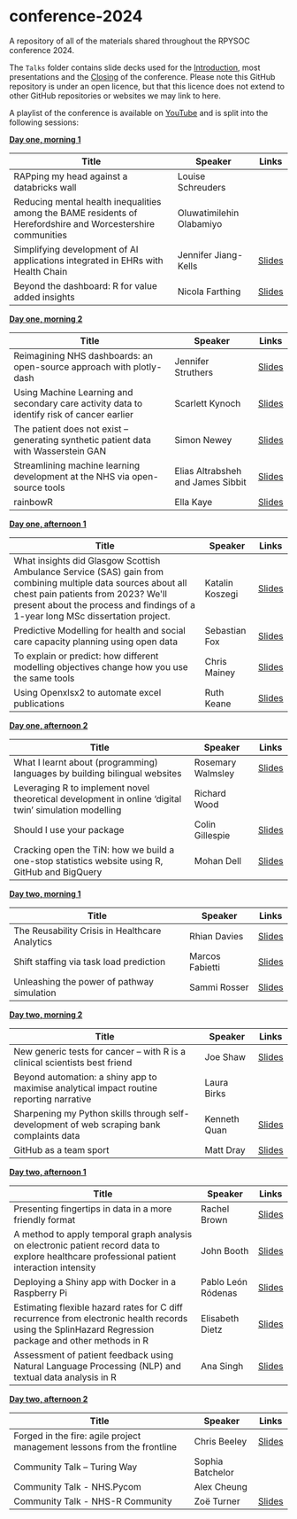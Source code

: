 
# conference-2024

A repository of all of the materials shared throughout the RPYSOC conference 
2024.

The `Talks` folder contains slide decks used for the [Introduction](https://github.com/nhs-r-community/conference-2024/blob/2508114fbaecb020d97308fe1d11aa9d86135f33/Talks/introduction.md), most presentations and the [Closing](https://github.com/nhs-r-community/conference-2024/blob/2508114fbaecb020d97308fe1d11aa9d86135f33/Talks/closing.md) of the conference. Please note this GitHub repository is under an open licence, but that this licence does not 
extend to other GitHub repositories or websites we may link to here.

A playlist of the conference is available on 
[YouTube](https://www.youtube.com/playlist?list=PLXCrMzQaI6c2vQUabRSOg9_FCxp6x6cVg) and is split into the following sessions:

**[Day one, morning 1](https://www.youtube.com/watch?v=_ZqlPsDUdSY&list=PLXCrMzQaI6c2vQUabRSOg9_FCxp6x6cVg&index=8&pp=iAQB)**

| Title | Speaker | Links |
|-----|--|-|
| RAPping my head against a databricks wall | Louise Schreuders | |
| Reducing mental health inequalities among the BAME residents of Herefordshire and Worcestershire communities | Oluwatimilehin Olabamiyo | |
| Simplifying development of AI applications integrated in EHRs with Health Chain | Jennifer Jiang-Kells | [Slides](https://github.com/nhs-r-community/conference-2024/blob/18bd063d729bfab457124bf849ed9812e12ba118/Talks/2024-11-21_jiang-kells_building-healthchain.md) |
| Beyond the dashboard: R for value added insights | Nicola Farthing | [Slides](https://github.com/nhs-r-community/conference-2024/blob/18bd063d729bfab457124bf849ed9812e12ba118/Talks/2024-11-21_farthing_r-for-value-added-insights.pptx) |

**[Day one, morning 2](https://www.youtube.com/watch?v=5R7lx4FW7Z0&list=PLXCrMzQaI6c2vQUabRSOg9_FCxp6x6cVg&index=7&pp=iAQB)**

| Title | Speaker | Links |
|-----|--|-|
| Reimagining NHS dashboards: an open-source approach with plotly-dash | Jennifer Struthers | [Slides](https://github.com/nhs-r-community/conference-2024/blob/18bd063d729bfab457124bf849ed9812e12ba118/Talks/2024-11-21_struthers_reimagine-dashboards.pptx) |
| Using Machine Learning and secondary care activity data to identify risk of cancer earlier | Scarlett Kynoch |  [Slides](https://github.com/nhs-r-community/conference-2024/blob/main/Talks/2024-11-21_kynoch_cancer_late.pptx) |
| The patient does not exist – generating synthetic patient data with Wasserstein GAN | Simon Newey | [Slides](https://github.com/nhs-r-community/conference-2024/blob/18bd063d729bfab457124bf849ed9812e12ba118/Talks/2024-11-21_newey_gan.pptx) |
| Streamlining machine learning development at the NHS via open-source tools | Elias Altrabsheh and James Sibbit | [Slides](https://github.com/nhs-r-community/conference-2024/blob/38757fb87904551aad6c6af6630096fec2e6fd56/Talks/2024-11-21_altrabsheh_mlops-in-the-nhs.pptx) |
| rainbowR | Ella Kaye | [Slides](https://github.com/nhs-r-community/conference-2024/blob/18bd063d729bfab457124bf849ed9812e12ba118/Talks/2024-11-21_kaye_rainbowR) |

**[Day one, afternoon 1](https://www.youtube.com/watch?v=JfKWT7YbW0k&list=PLXCrMzQaI6c2vQUabRSOg9_FCxp6x6cVg&index=3&pp=iAQB)**

| Title | Speaker | Links |
|-----|--|-|
| What insights did Glasgow Scottish Ambulance Service (SAS) gain from combining multiple data sources about all chest pain patients from 2023? We'll present about the process and findings of a 1-year long MSc dissertation project. | Katalin Koszegi | [Slides](https://github.com/nhs-r-community/conference-2024/blob/18bd063d729bfab457124bf849ed9812e12ba118/Talks/2024-11-21_koszegi_sas-chest-pain.pptx) |
| Predictive Modelling for health and social care capacity planning using open data | Sebastian Fox | [Slides](https://github.com/nhs-r-community/conference-2024/blob/18bd063d729bfab457124bf849ed9812e12ba118/Talks/2024-11-21_fox_planning-tool.pptx) |
| To explain or predict: how different modelling objectives change how you use the same tools | Chris Mainey | [Slides](https://github.com/nhs-r-community/conference-2024/blob/18bd063d729bfab457124bf849ed9812e12ba118/Talks/2024-11-21_mainey_to_explain_or_predict.md) |
| Using Openxlsx2 to automate excel publications | Ruth Keane | [Slides](https://github.com/nhs-r-community/conference-2024/blob/18bd063d729bfab457124bf849ed9812e12ba118/Talks/2024-11-21_keane_openxlsx2.pptx) |

**[Day one, afternoon 2](https://www.youtube.com/watch?v=KgLsjY7xgAQ&list=PLXCrMzQaI6c2vQUabRSOg9_FCxp6x6cVg&index=6)**

| Title | Speaker | Links |
|-----|--|-|
| What I learnt about (programming) languages by building bilingual websites | Rosemary Walmsley | [Slides](https://github.com/nhs-r-community/conference-2024/blob/main/Talks/2024-11-21_walmsley_bilingual-websites.md)|
| Leveraging R to implement novel theoretical development in online ‘digital twin’ simulation modelling | Richard Wood | |
| Should I use your package | Colin Gillespie | [Slides](https://nhs-r-community.github.io/conference-2024/Talks/2024-11-21_gillespie_validating-r-packages.pdf) |
| Cracking open the TiN: how we build a one-stop statistics website using R, GitHub and BigQuery | Mohan Dell | [Slides](https://github.com/nhs-r-community/conference-2024/blob/18bd063d729bfab457124bf849ed9812e12ba118/Talks/2024-11-21_dell_cracking-open-the-tin.pptx) |

**[Day two, morning 1](https://www.youtube.com/watch?v=s21lNo3pZVQ&list=PLXCrMzQaI6c2vQUabRSOg9_FCxp6x6cVg&index=5&pp=iAQB)**

| Title | Speaker | Links |
|-----|--|-|
| The Reusability Crisis in Healthcare Analytics | Rhian Davies | [Slides](https://github.com/nhs-r-community/conference-2024/blob/main/Talks/2024-11-22_davies_reusable.md) |
| Shift staffing via task load prediction | Marcos Fabietti | [Slides](https://github.com/nhs-r-community/conference-2024/blob/18bd063d729bfab457124bf849ed9812e12ba118/Talks/2024-11-22_fabietti_shift_staffing.pptx) |
| Unleashing the power of pathway simulation | Sammi Rosser | [Slides](https://github.com/nhs-r-community/conference-2024/blob/18bd063d729bfab457124bf849ed9812e12ba118/Talks/2024-11-22_rosser_power_of_pathway_simulation.md) |

**[Day two, morning 2](https://www.youtube.com/watch?v=TdfkSNIIGps&list=PLXCrMzQaI6c2vQUabRSOg9_FCxp6x6cVg&index=2&pp=iAQB)**

| Title | Speaker | Links |
|-----|--|-|
| New generic tests for cancer – with R is a clinical scientists best friend | Joe Shaw | [Slides](https://github.com/nhs-r-community/conference-2024/blob/18bd063d729bfab457124bf849ed9812e12ba118/Talks/2024-11-22_shaw_new_genetic_tests_for_cancer.pptx) |
| Beyond automation: a shiny app to maximise analytical impact routine reporting narrative | Laura Birks | |
| Sharpening my Python skills through self-development of web scraping bank complaints data | Kenneth Quan | [Slides](https://github.com/nhs-r-community/conference-2024/blob/main/Talks/2024-11-22_quan_sharpening_my_python_skills.pptx) |
| GitHub as a team sport | Matt Dray | [Slides](https://github.com/nhs-r-community/conference-2024/blob/18bd063d729bfab457124bf849ed9812e12ba118/Talks/2024-11-22_dray_github-as-a-team-sport.md) |

**[Day two, afternoon 1](https://www.youtube.com/watch?v=SD_GZ1URYzI&list=PLXCrMzQaI6c2vQUabRSOg9_FCxp6x6cVg&index=1&pp=iAQB)**

| Title | Speaker | Links |
|-----|--|-|
| Presenting fingertips in data in a more friendly format | Rachel Brown | [Slides](https://github.com/nhs-r-community/conference-2024/blob/18bd063d729bfab457124bf849ed9812e12ba118/Talks/2024-11-22_brown_fingertips_data_shiny.md) |
| A method to apply temporal graph analysis on electronic patient record data to explore healthcare professional patient interaction intensity | John Booth | [Slides](https://github.com/nhs-r-community/conference-2024/blob/18bd063d729bfab457124bf849ed9812e12ba118/Talks/2024-11-22_booth_temporal-graph-analysis.pptx) |
| Deploying a Shiny app with Docker in a Raspberry Pi | Pablo León Ródenas | [Slides](https://github.com/nhs-r-community/conference-2024/blob/18bd063d729bfab457124bf849ed9812e12ba118/Talks/2024-11-22_leon_rodenas_docker_shiny.md) |
| Estimating flexible hazard rates for C diff recurrence from electronic health records using the SplinHazard Regression package and other methods in R | Elisabeth Dietz | [Slides](https://nhs-r-community.github.io/conference-2024/Talks/2024-11-22_dietz_survival.html) |
| Assessment of patient feedback using Natural Language Processing (NLP) and textual data analysis in R | Ana Singh | [Slides](https://github.com/nhs-r-community/conference-2024/blob/18bd063d729bfab457124bf849ed9812e12ba118/Talks/2024-11-22_singh_nlp.pptx) |

**[Day two, afternoon 2](https://www.youtube.com/watch?v=z_RkSDTJhj4&list=PLXCrMzQaI6c2vQUabRSOg9_FCxp6x6cVg&index=4&pp=iAQB)**

| Title | Speaker | Links |
|-----|--|-|
| Forged in the fire: agile project management lessons from the frontline | Chris Beeley | [Slides](https://github.com/nhs-r-community/conference-2024/blob/18bd063d729bfab457124bf849ed9812e12ba118/Talks/2024-11-22_beeley_agile-project-management.md) |
| Community Talk – Turing Way | Sophia Batchelor | |
| Community Talk - NHS.Pycom | Alex Cheung | |
| Community Talk - NHS-R Community  | Zoë Turner | [Slides](https://github.com/nhs-r-community/conference-2024/blob/2508114fbaecb020d97308fe1d11aa9d86135f33/Talks/2024-11-22_turner_nhsr-community-talk.md) |
